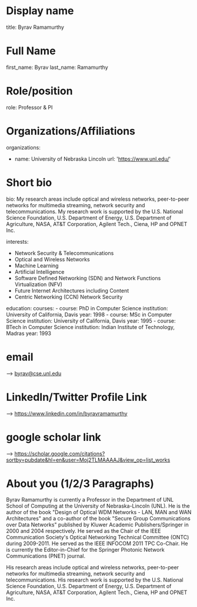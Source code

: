 
# Display name
title: Byrav Ramamurthy

# Full Name
first_name: Byrav
last_name: Ramamurthy

# Role/position
role: Professor & PI

# Organizations/Affiliations
organizations:
  - name: University of Nebraska Lincoln
    url: 'https://www.unl.edu/'

# Short bio
bio: My research areas include optical and wireless networks, peer-to-peer networks for multimedia streaming, network security and telecommunications. My research work is supported by the U.S. National Science Foundation, U.S. Department of Energy, U.S. Department of Agriculture, NASA, AT&T Corporation, Agilent Tech., Ciena, HP and OPNET Inc.

interests:

  - Network Security & Telecommunications
  - Optical and Wireless Networks
  - Machine Learning
  - Artificial Intelligence
  - Software Defined Networking (SDN) and Network Functions Virtualization (NFV)
  - Future Internet Architectures including Content
  - Centric Networking (CCN) Network Security


education:
  courses:
    - course: PhD in Computer Science 
      institution: University of California, Davis
      year: 1998
    - course: MSc in Computer Science
      institution: University of California, Davis
      year: 1995
    - course: BTech in Computer Science
      institution: Indian Institute of Technology, Madras
      year: 1993

# email 
--> byrav@cse.unl.edu

# LinkedIn/Twitter Profile Link 
--> https://www.linkedin.com/in/byravramamurthy

# google scholar link 
--> https://scholar.google.com/citations?sortby=pubdate&hl=en&user=Moj2TLMAAAAJ&view_op=list_works


# About you (1/2/3 Paragraphs)

Byrav Ramamurthy is currently a Professor in the Department of UNL School of Computing at the University of Nebraska-Lincoln (UNL). He is the author of the book "Design of Optical WDM Networks - LAN, MAN and WAN Architectures" and a co-author of the book "Secure Group Communications over Data Networks" published by Kluwer Academic Publishers/Springer in 2000 and 2004 respectively. He served as the Chair of the IEEE Communication Society's Optical Networking Technical Committee (ONTC) during 2009-2011. He served as the IEEE INFOCOM 2011 TPC Co-Chair. He is currently the Editor-in-Chief for the Springer Photonic Network Communications (PNET) journal.

His research areas include optical and wireless networks, peer-to-peer networks for multimedia streaming, network security and telecommunications. His research work is supported by the U.S. National Science Foundation, U.S. Department of Energy, U.S. Department of Agriculture, NASA, AT&T Corporation, Agilent Tech., Ciena, HP and OPNET Inc.
